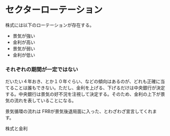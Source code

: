 # セクターローテーション

株式には以下のローテーションが存在する。
- 景気が強い 
- 金利が高い
- 景気が弱い
- 金利が低い

### それぞれの期間が一定ではない
だいたい４年おき、とか１０年ぐらい、などの傾向はあるのが、どれも正確に当てることは誰もできない。ただし、金利を上げる、下げるだけは中央銀行が決定する。中央銀行は景気の好不況を注視して決定する。そのため、金利の上下が景気の流れを表していることになる。

景気循環の流れは
FRBが景気後退局面に入った、とわざわざ宣言してくれます。


株式と金利
